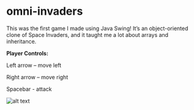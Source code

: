 # omni-invaders
This was the first game I made using Java Swing! It’s an object-oriented clone of Space Invaders, and it taught me a lot about arrays and inheritance.

**Player Controls:**

Left arrow – move left

Right arrow – move right

Spacebar - attack

![alt text](https://raw.githubusercontent.com/teddy-ui/omni-invaders/main/omni-invaders/omni-invaders.jpg)

